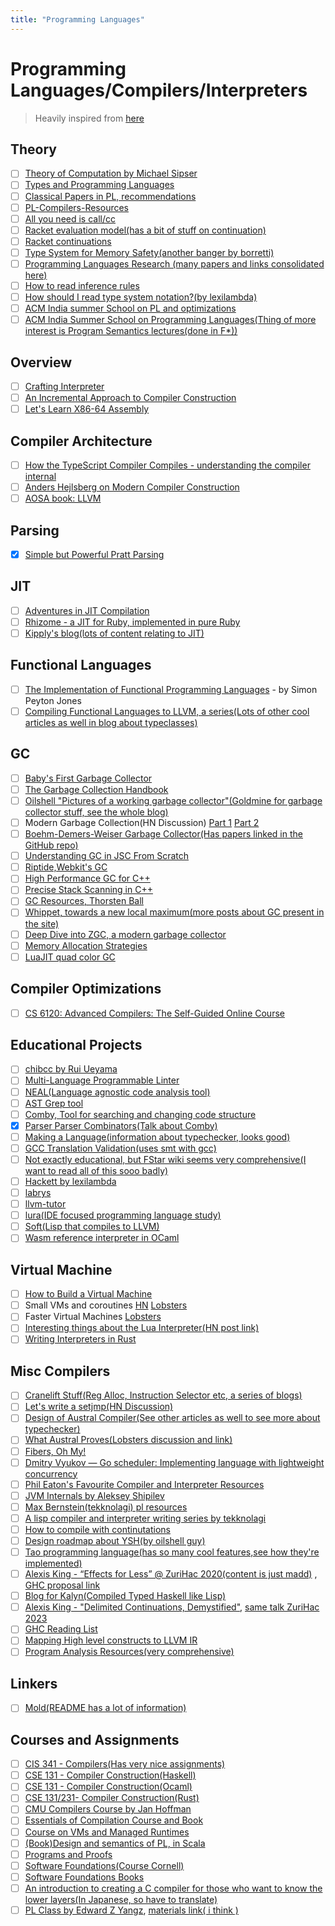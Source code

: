 ```yaml
---
title: "Programming Languages"
---
```


# Programming Languages/Compilers/Interpreters

> Heavily inspired from
> [here](https://github.com/LesleyLai/learning/blob/main/pl.md)

## Theory

- [ ] [Theory of Computation by Michael Sipser](https://ocw.mit.edu/courses/mathematics/18-404j-theory-of-computation-fall-2020/)
- [ ] [Types and Programming Languages](https://mitpress.mit.edu/books/types-and-programming-languages)
- [ ] [Classical Papers in PL, recommendations](https://www.pls-lab.org/en/Classic_Papers_in_PL)
- [ ] [PL-Compilers-Resources](https://github.com/shining1984/PL-Compiler-Resource)
- [ ] [All you need is call/cc](http://pvk.ca/Blog/2013/09/19/all-you-need-is-call-slash-cc/)
- [ ] [Racket evaluation model(has a bit of stuff on continuation)](https://docs.racket-lang.org/reference/eval-model.html)
- [ ] [Racket continuations](https://docs.racket-lang.org/reference/cont.html)
- [ ] [Type System for Memory Safety(another banger by borretti)](https://borretti.me/article/type-systems-memory-safety)
- [ ] [Programming Languages Research (many papers and links consolidated here)](https://github.com/imteekay/programming-language-research)
- [ ] [How to read inference rules](https://cohost.org/prophet/post/2248211-how-to-read-inferenc)
- [ ] [How should I read type system notation?(by lexilambda)](https://langdev.stackexchange.com/questions/2692/how-should-i-read-type-system-notation/2693#2693)
- [ ] [ACM India summer School on PL and optimizations](https://archive.nptel.ac.in/courses/128/106/128106018/)
- [ ] [ACM India Summer School on Programming Languages(Thing of more interest is Program Semantics lectures(done in F\*))](https://archive.nptel.ac.in/courses/128/106/128106013/)

## Overview

- [ ] [Crafting Interpreter](http://www.craftinginterpreters.com/)
- [ ] [An Incremental Approach to Compiler Construction](http://scheme2006.cs.uchicago.edu/11-ghuloum.pdf)
- [ ] [Let's Learn X86-64 Assembly](https://gpfault.net/posts/asm-tut-3.txt.html?s=08)

## Compiler Architecture

- [ ] [How the TypeScript Compiler Compiles - understanding the compiler internal](https://www.cs.cornell.edu/courses/cs6120/2020fa/self-guided/)
- [ ] [Anders Hejlsberg on Modern Compiler Construction](https://youtu.be/wSdV1M7n4gQ)
- [ ] [AOSA book: LLVM](https://aosabook.org/en/llvm.html)

## Parsing

- [x] [Simple but Powerful Pratt Parsing](https://matklad.github.io/2020/04/13/simple-but-powerful-pratt-parsing.html)

## JIT

- [ ] [Adventures in JIT Compilation](https://eli.thegreenplace.net/2017/adventures-in-jit-compilation-part-1-an-interpreter/)
- [ ] [Rhizome - a JIT for Ruby, implemented in pure Ruby](https://github.com/chrisseaton/rhizome)
- [ ] [Kipply's blog(lots of content relating to JIT)](https://kipp.ly/)

## Functional Languages

- [ ] [The Implementation of Functional Programming Languages](https://www.microsoft.com/en-us/research/wp-content/uploads/1987/01/slpj-book-1987-small.pdf) -
      by Simon Peyton Jones
- [ ] [Compiling Functional Languages to LLVM, a series(Lots of other cool articles as well in blog about typeclasses)](https://danieljharvey.github.io/posts/2023-02-08-llvm-compiler-part-1.html)

## GC

- [ ] [Baby's First Garbage Collector](http://journal.stuffwithstuff.com/2013/12/08/babys-first-garbage-collector/)
- [ ] [The Garbage Collection Handbook](https://gchandbook.org/)
- [ ] [Oilshell "Pictures of a working garbage collector"(Goldmine for garbage collector stuff, see the whole blog)](https://news.ycombinator.com/item?id=34350260)
- [ ] Modern Garbage Collection(HN Discussion)
      [Part 1](https://news.ycombinator.com/item?id=13218550)
      [Part 2](https://news.ycombinator.com/item?id=21770530)
- [ ] [Boehm-Demers-Weiser Garbage Collector(Has papers linked in the GitHub repo)](https://news.ycombinator.com/item?id=35023833)
- [ ] [Understanding GC in JSC From Scratch](https://webkit.org/blog/12967/understanding-gc-in-jsc-from-scratch/)
- [ ] [Riptide,Webkit's GC](https://webkit.org/blog/7122/introducing-riptide-webkits-retreating-wavefront-concurrent-garbage-collector/)
- [ ] [High Performance GC for C++](https://v8.dev/blog/high-performance-cpp-gc)
- [ ] [Precise Stack Scanning in C++](https://docs.google.com/document/d/1mF-IW2UDwFslAREeapnP8bgXAlLG_DScOVhuTo34gBQ/edit#heading=h.ft3eufkln61m)
- [ ] [GC Resources, Thorsten Ball](https://gist.github.com/mrnugget/1fe234da53f436a16029a0fcd014201d)
- [ ] [Whippet, towards a new local maximum(more posts about GC present in the site)](https://wingolog.org/archives/2023/02/07/whippet-towards-a-new-local-maximum)
- [ ] [Deep Dive into ZGC, a modern garbage collector](https://dl.acm.org/doi/abs/10.1145/3538532)
- [ ] [Memory Allocation Strategies](https://www.gingerbill.org/series/memory-allocation-strategies/)
- [ ] [LuaJIT quad color GC](https://web.archive.org/web/20220107060536/http://wiki.luajit.org/New-Garbage-Collector)

## Compiler Optimizations

- [ ] [CS 6120: Advanced Compilers: The Self-Guided Online Course](https://www.cs.cornell.edu/courses/cs6120/2020fa/self-guided/)

## Educational Projects

- [ ] [chibcc by Rui Ueyama ](https://github.com/rui314/chibicc)
- [ ] [Multi-Language Programmable Linter](https://lobste.rs/s/pyrmyn/i_made_multi_language_programmable)
- [ ] [NEAL(Language agnostic code analysis tool)](https://github.com/uber/NEAL)
- [ ] [AST Grep tool](https://github.com/ast-grep/ast-grep)
- [ ] [Comby, Tool for searching and changing code structure](https://github.com/comby-tools/comby)
- [x] [Parser Parser Combinators(Talk about Comby)](https://youtu.be/JMZLBB_BFNg)
- [ ] [Making a Language(information about typechecker, looks good)](https://thunderseethe.dev/series/making-a-language/)
- [ ] [GCC Translation Validation(uses smt with gcc)](https://kristerw.github.io/2022/09/13/translation-validation/)
- [ ] [Not exactly educational, but FStar wiki seems very comprehensive(I want to read all of this sooo badly)](https://github.com/FStarLang/FStar/wiki)
- [ ] [Hackett by lexilambda](https://github.com/lexi-lambda/hackett)
- [ ] [labrys](https://github.com/kit-ty-kate/labrys)
- [ ] [llvm-tutor](https://github.com/banach-space/llvm-tutor)
- [ ] [lura(IDE focused programming language study)](https://github.com/aripiprazole/lura)
- [ ] [Soft(Lisp that compiles to LLVM)](https://github.com/aripiprazole/soft)
- [ ] [Wasm reference interpreter in OCaml](https://github.com/WebAssembly/spec/tree/main/interpreter)

## Virtual Machine

- [ ] [How to Build a Virtual Machine](https://youtu.be/OjaAToVkoTw)
- [ ] Small VMs and coroutines
      [HN](https://news.ycombinator.com/item?id=34420959)
      [Lobsters](https://lobste.rs/s/jrp9gv/small_vms_coroutines)
- [ ] Faster Virtual Machines
      [Lobsters](https://lobste.rs/s/cczkdj/faster_virtual_machines_speeding_up)
- [ ] [Interesting things about the Lua Interpreter(HN post link)](https://news.ycombinator.com/item?id=34213715)
- [ ] [Writing Interpreters in Rust](https://rust-hosted-langs.github.io/book/introduction.html)

## Misc Compilers

- [ ] [Cranelift Stuff(Reg Alloc, Instruction Selector etc, a series of blogs)](https://cfallin.org/)
- [ ] [Let's write a setjmp(HN Discussion)](https://news.ycombinator.com/item?id=34760828)
- [ ] [Design of Austral Compiler(See other articles as well to see more about typechecker)](https://borretti.me/article/design-austral-compiler)
- [ ] [What Austral Proves(Lobsters discussion and link)](https://lobste.rs/s/t4ifza/what_austral_proves)
- [ ] [Fibers, Oh My!](https://graphitemaster.github.io/fibers/)
- [ ] [Dmitry Vyukov — Go scheduler: Implementing language with lightweight concurrency](https://youtu.be/-K11rY57K7k)
- [ ] [Phil Eaton's Favourite Compiler and Interpreter Resources](https://lists.eatonphil.com/compilers-and-interpreters.html)
- [ ] [JVM Internals by Aleksey Shipilev](https://shipilev.net/jvm/anatomy-quarks/)
- [ ] [Max Bernstein(tekknolagi) pl resources](https://bernsteinbear.com/pl-resources/)
- [ ] [A lisp compiler and interpreter writing series by tekknolagi](https://bernsteinbear.com/blog/lisp/)
- [ ] [How to compile with continutations](https://matt.might.net/articles/cps-conversion/)
- [ ] [Design roadmap about YSH(by oilshell guy)](http://www.oilshell.org/blog/2023/06/ysh-review.html)
- [ ] [Tao programming language(has so many cool features,see how they're implemented)](https://github.com/zesterer/tao)
- [ ] [Alexis King - “Effects for Less” @ ZuriHac 2020(content is just madd)](https://www.youtube.com/live/0jI-AlWEwYI?feature=share) , [GHC proposal link](https://github.com/ghc-proposals/ghc-proposals/pull/313)
- [ ] [Blog for Kalyn(Compiled Typed Haskell like Lisp)](https://intuitiveexplanations.com/tech/kalyn)
- [ ] [Alexis King - "Delimited Continuations, Demystified"](https://youtu.be/TE48LsgVlIU), [same talk ZuriHac 2023](https://youtu.be/DRFsodbxHQo)
- [ ] [GHC Reading List](https://gitlab.haskell.org/ghc/ghc/-/wikis/reading-list)
- [ ] [Mapping High level constructs to LLVM IR](https://github.com/f0rki/mapping-high-level-constructs-to-llvm-ir)
- [ ] [Program Analysis Resources(very comprehensive)](https://gist.github.com/MattPD/00573ee14bf85ccac6bed3c0678ddbef)

## Linkers

- [ ] [Mold(README has a lot of information)](https://github.com/rui314/mold)

## Courses and Assignments

- [ ] [CIS 341 - Compilers(Has very nice assignments) ](https://www.seas.upenn.edu/~cis341/current/)
- [ ] [CSE 131 - Compiler Construction(Haskell) ](https://podcast.ucsd.edu/watch/wi18/cse131_a00/5/screen)
- [ ] [CSE 131 - Compiler Construction(Ocaml) ](https://ucsd-cse131-f19.github.io/)
- [ ] [CSE 131/231- Compiler Construction(Rust)](https://ucsd-compilers-s23.github.io/index.html#schedule)
- [ ] [CMU Compilers Course by Jan Hoffman](https://www.cs.cmu.edu/~janh/courses/411/23/)
- [ ] [Essentials of Compilation Course and Book](https://github.com/IUCompilerCourse/Essentials-of-Compilation)
- [ ] [Course on VMs and Managed Runtimes](http://www.wolczko.com/CS294/)
- [ ] [(Book)Design and semantics of PL, in Scala](https://ps-tuebingen-courses.github.io/pl1-lecture-notes/01-intro/intro.html)
- [ ] [Programs and Proofs](https://kcsrk.info/cs6225_s21_iitm/)
- [ ] [Software Foundations(Course Cornell)](https://youtube.com/playlist?list=PLre5AT9JnKShFK9l9HYzkZugkJSsXioFs)
- [ ] [Software Foundations Books](https://softwarefoundations.cis.upenn.edu/index.html)
- [ ] [An introduction to creating a C compiler for those who want to know the lower layers(In Japanese, so have to translate)](https://www-sigbus-info.translate.goog/compilerbook?_x_tr_sl=auto&_x_tr_tl=en&_x_tr_hl=en)
- [ ] [PL Class by Edward Z Yangz](https://youtube.com/playlist?list=PL9sqUxos-K_dOV8k2q6JZN-u78BNJVhwd), [materials link( i think )](https://github.com/ezyang/pl-class-public)
